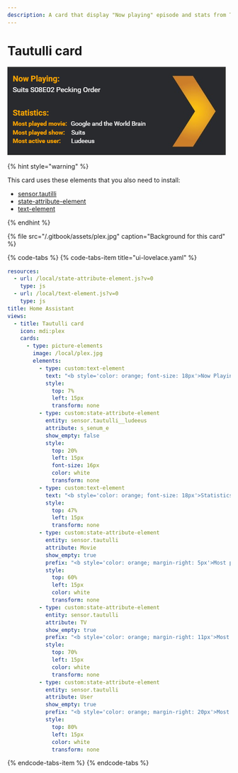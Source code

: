 ```yaml
---
description: A card that display "Now playing" episode and stats from Tautulli
---
```


# Tautulli card

![](/.gitbook/assets/tautulli.png)

{% hint style="warning" %}

This card uses these elements that you also need to install:

* [sensor.tautilli](https://github.com/custom-components/sensor.tautulli)
* [state-attribute-element](https://github.com/custom-cards/state-attribute-element)
* [text-element](https://github.com/custom-cards/text-element)

{% endhint %}

{% file src="/.gitbook/assets/plex.jpg" caption="Background for this card" %}

{% code-tabs %}
{% code-tabs-item title="ui-lovelace.yaml" %}
```yaml
resources:
  - url: /local/state-attribute-element.js?v=0
    type: js
  - url: /local/text-element.js?v=0
    type: js
title: Home Assistant
views:
  - title: Tautulli card
    icon: mdi:plex
    cards:
      - type: picture-elements
        image: /local/plex.jpg
        elements:
          - type: custom:text-element
            text: "<b style='color: orange; font-size: 18px'>Now Playing: </b>"
            style:
              top: 7%
              left: 15px
              transform: none
          - type: custom:state-attribute-element
            entity: sensor.tautulli__ludeeus
            attribute: s_senum_e
            show_empty: false
            style:
              top: 20%
              left: 15px
              font-size: 16px
              color: white
              transform: none
          - type: custom:text-element
            text: "<b style='color: orange; font-size: 18px'>Statistics: </b>"
            style:
              top: 47%
              left: 15px
              transform: none
          - type: custom:state-attribute-element
            entity: sensor.tautulli
            attribute: Movie
            show_empty: true
            prefix: "<b style='color: orange; margin-right: 5px'>Most played movie: </b>"
            style:
              top: 60%
              left: 15px
              color: white
              transform: none
          - type: custom:state-attribute-element
            entity: sensor.tautulli
            attribute: TV
            show_empty: true
            prefix: "<b style='color: orange; margin-right: 11px'>Most played show: </b>"
            style:
              top: 70%
              left: 15px
              color: white
              transform: none
          - type: custom:state-attribute-element
            entity: sensor.tautulli
            attribute: User
            show_empty: true
            prefix: "<b style='color: orange; margin-right: 20px'>Most active user: </b>"
            style:
              top: 80%
              left: 15px
              color: white
              transform: none
```
{% endcode-tabs-item %}
{% endcode-tabs %}

